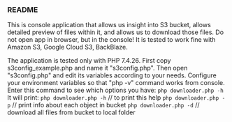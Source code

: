 ### README

This is console application that allows us insight into S3 bucket, allows detailed preview of files within it, and allows us to download those files. Do not open app in browser, but in the console! It is tested to work fine with Amazon S3, Google Cloud S3, BackBlaze.
 
The application is tested only with PHP 7.4.26.
First copy s3config_example.php and name it "s3config.php". 
Then open "s3config.php" and edit its variables according to your needs. 
Configure your environment variables so that "php -v" command works from console.
Enter this command to see which options you have:
`php downloader.php -h`
It will print:
`php downloader.php -h` // to print this help
`php downloader.php -p` // print info about each object in bucket
`php downloader.php -d` // download all files from bucket to local folder